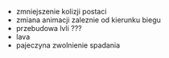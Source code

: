 - zmniejszenie kolizji postaci
- zmiana animacji zaleznie od kierunku biegu
- przebudowa lvli ???
- lava
- pajeczyna zwolnienie spadania